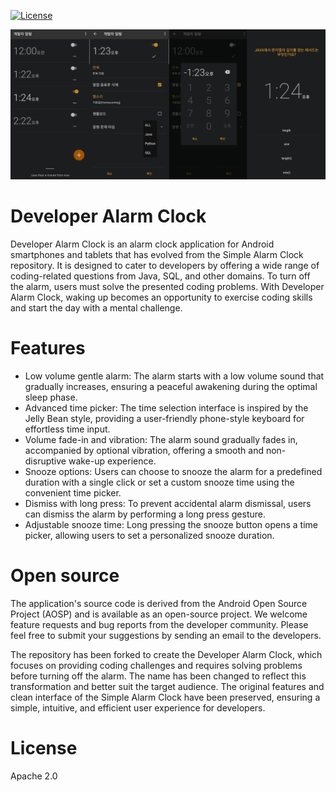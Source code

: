 [![License](https://img.shields.io/badge/License-Apache%202.0-blue.svg)](https://opensource.org/licenses/Apache-2.0)

![](media/dev_alarm_screen.png)

# Developer Alarm Clock
Developer Alarm Clock is an alarm clock application for Android smartphones and tablets that has evolved from the Simple Alarm Clock repository. It is designed to cater to developers by offering a wide range of coding-related questions from Java, SQL, and other domains. To turn off the alarm, users must solve the presented coding problems. With Developer Alarm Clock, waking up becomes an opportunity to exercise coding skills and start the day with a mental challenge.

# Features
* Low volume gentle alarm: The alarm starts with a low volume sound that gradually increases, ensuring a peaceful awakening during the optimal sleep phase.
* Advanced time picker: The time selection interface is inspired by the Jelly Bean style, providing a user-friendly phone-style keyboard for effortless time input.
* Volume fade-in and vibration: The alarm sound gradually fades in, accompanied by optional vibration, offering a smooth and non-disruptive wake-up experience.
* Snooze options: Users can choose to snooze the alarm for a predefined duration with a single click or set a custom snooze time using the convenient time picker.
* Dismiss with long press: To prevent accidental alarm dismissal, users can dismiss the alarm by performing a long press gesture.
* Adjustable snooze time: Long pressing the snooze button opens a time picker, allowing users to set a personalized snooze duration.

# Open source
The application's source code is derived from the Android Open Source Project (AOSP) and is available as an open-source project. We welcome feature requests and bug reports from the developer community. Please feel free to submit your suggestions by sending an email to the developers.

The repository has been forked to create the Developer Alarm Clock, which focuses on providing coding challenges and requires solving problems before turning off the alarm. The name has been changed to reflect this transformation and better suit the target audience. The original features and clean interface of the Simple Alarm Clock have been preserved, ensuring a simple, intuitive, and efficient user experience for developers.

# License
Apache 2.0

